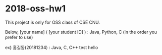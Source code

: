 # 2018-oss-hw1



This project is only for OSS class of CSE CNU.

Below, [your name] ( [your student ID] ) : Java, Python, C (in the order you prefer to use) 

ex) 홍길동(20181234) : Java, C, C++ 
test hello 
